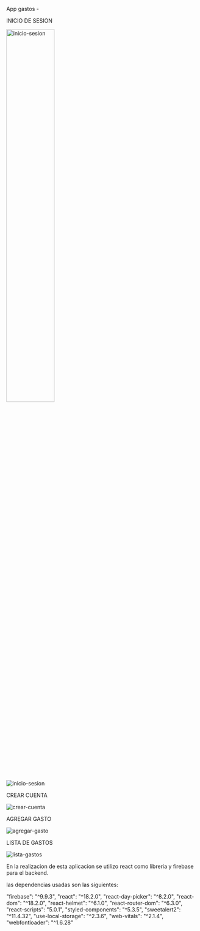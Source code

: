 App gastos -

INICIO DE SESION

<img src='https://user-images.githubusercontent.com/90290161/191749132-f759bd90-db74-4e6d-a79c-a47e5ed2a7a0.png' alt='inicio-sesion' width='50%'/>

![inicio-sesion](https://user-images.githubusercontent.com/90290161/191749132-f759bd90-db74-4e6d-a79c-a47e5ed2a7a0.png)

CREAR CUENTA

![crear-cuenta](https://user-images.githubusercontent.com/90290161/191749145-7a53c4a2-1066-4984-aed3-2b6e158d4e0a.png)

AGREGAR GASTO

![agregar-gasto](https://user-images.githubusercontent.com/90290161/191749169-64467255-d5eb-468d-ab7b-bfa03113b955.png)

LISTA DE GASTOS

![lista-gastos](https://user-images.githubusercontent.com/90290161/191749200-be3d97ea-5028-4b96-8411-d418dbac295c.png)

<div>
En la realizacion de esta aplicacion se utilizo react como libreria y firebase para el backend. 

las dependencias usadas son las siguientes:

"firebase": "^9.9.3",
"react": "^18.2.0",
"react-day-picker": "^8.2.0",
"react-dom": "^18.2.0",
"react-helmet": "^6.1.0",
"react-router-dom": "^6.3.0",
"react-scripts": "5.0.1",
"styled-components": "^5.3.5",
"sweetalert2": "^11.4.32",
"use-local-storage": "^2.3.6",
"web-vitals": "^2.1.4",
"webfontloader": "^1.6.28"

</div>
